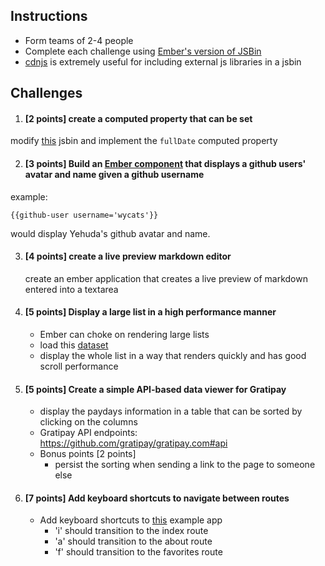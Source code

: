 ## Instructions

- Form teams of 2-4 people
- Complete each challenge using [Ember's version of JSBin](http://emberjs.jsbin.com)
- [cdnjs](http://cdnjs.com/) is extremely useful for including external js libraries in a jsbin

## Challenges

1. #### [2 points] create a computed property that can be set

  modify [this](http://emberjs.jsbin.com/gepezu/1/edit) jsbin and implement the `fullDate` computed property

2. #### [3 points] Build an [Ember component](http://emberjs.com/guides/components/) that displays a github users' avatar and name given a github username

  example: 
  ```
  {{github-user username='wycats'}}
  ```
  would display Yehuda's github avatar and name.

3. #### [4 points] create a live preview markdown editor

    create an ember application that creates a live preview of markdown entered into a textarea

4. #### [5 points] Display a large list in a high performance manner
   - Ember can choke on rendering large lists
   - load this [dataset](https://data.cms.gov/developers/docs/hospitals-in-the-partnership-for-patients-hospital-engagement-networks-hens)
   - display the whole list in a way that renders quickly and has good scroll performance

5. #### [5 points] Create a simple API-based data viewer for Gratipay
   - display the paydays information in a table that can be sorted by clicking on the columns
   - Gratipay API endpoints: https://github.com/gratipay/gratipay.com#api
   - Bonus points [2 points]
     - persist the sorting when sending a link to the page to someone else
    
6. #### [7 points] Add keyboard shortcuts to navigate between routes
   - Add keyboard shortcuts to [this](http://emberjs.jsbin.com/tukuj/1/edit) example app
     - 'i' should transition to the index route
     - 'a' should transition to the about route
     - 'f' should transition to the favorites route
  

